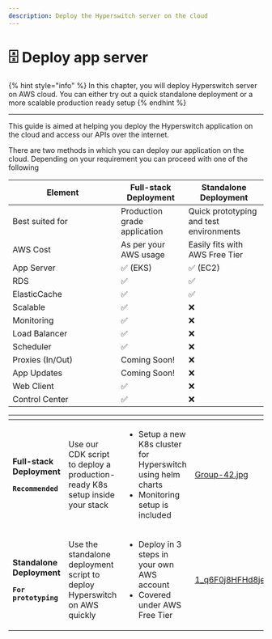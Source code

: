 ```yaml
---
description: Deploy the Hyperswitch server on the cloud
---
```


# 🗄 Deploy app server

{% hint style="info" %}
In this chapter, you will deploy Hyperswitch server on AWS cloud. You can either try out a quick standalone deployment or a more scalable production ready setup
{% endhint %}

***

This guide is aimed at helping you deploy the Hyperswitch application on the cloud and access our APIs over the internet.

There are two methods in which you can deploy our application on the cloud. Depending on your requirement you can proceed with one of the following

<table><thead><tr><th width="198.33333333333331">Element</th><th>Full-stack Deployment</th><th>Standalone Deployment</th></tr></thead><tbody><tr><td>Best suited for</td><td>Production grade application</td><td>Quick prototyping and test environments</td></tr><tr><td>AWS Cost </td><td>As per your AWS usage</td><td>Easily fits with AWS Free Tier</td></tr><tr><td>App Server</td><td><span data-gb-custom-inline data-tag="emoji" data-code="2705">✅</span> (EKS)</td><td><span data-gb-custom-inline data-tag="emoji" data-code="2705">✅</span> (EC2)</td></tr><tr><td>RDS</td><td><span data-gb-custom-inline data-tag="emoji" data-code="2705">✅</span></td><td><span data-gb-custom-inline data-tag="emoji" data-code="2705">✅</span></td></tr><tr><td>ElasticCache</td><td><span data-gb-custom-inline data-tag="emoji" data-code="2705">✅</span></td><td><span data-gb-custom-inline data-tag="emoji" data-code="2705">✅</span></td></tr><tr><td>Scalable</td><td><span data-gb-custom-inline data-tag="emoji" data-code="2705">✅</span></td><td><span data-gb-custom-inline data-tag="emoji" data-code="274c">❌</span></td></tr><tr><td>Monitoring</td><td><span data-gb-custom-inline data-tag="emoji" data-code="2705">✅</span></td><td><span data-gb-custom-inline data-tag="emoji" data-code="274c">❌</span></td></tr><tr><td>Load Balancer</td><td><span data-gb-custom-inline data-tag="emoji" data-code="2705">✅</span></td><td><span data-gb-custom-inline data-tag="emoji" data-code="274c">❌</span></td></tr><tr><td>Scheduler</td><td><span data-gb-custom-inline data-tag="emoji" data-code="2705">✅</span></td><td><span data-gb-custom-inline data-tag="emoji" data-code="274c">❌</span></td></tr><tr><td>Proxies (In/Out)</td><td>Coming Soon!</td><td><span data-gb-custom-inline data-tag="emoji" data-code="274c">❌</span></td></tr><tr><td>App Updates</td><td>Coming Soon!</td><td><span data-gb-custom-inline data-tag="emoji" data-code="274c">❌</span></td></tr><tr><td>Web Client</td><td><span data-gb-custom-inline data-tag="emoji" data-code="2705">✅</span></td><td><span data-gb-custom-inline data-tag="emoji" data-code="274c">❌</span></td></tr><tr><td>Control Center</td><td><span data-gb-custom-inline data-tag="emoji" data-code="2705">✅</span></td><td><span data-gb-custom-inline data-tag="emoji" data-code="274c">❌</span></td></tr></tbody></table>





<table data-card-size="large" data-view="cards" data-full-width="false"><thead><tr><th></th><th></th><th></th><th data-hidden data-card-cover data-type="files"></th><th data-hidden data-card-target data-type="content-ref"></th></tr></thead><tbody><tr><td><p><strong>Full-stack Deployment</strong></p><p><strong><code>Recommended</code></strong> </p></td><td><p></p><p>Use our CDK script to deploy a production-ready K8s setup inside your stack</p></td><td><ul><li>Setup a new K8s cluster for Hyperswitch using helm charts</li><li>Monitoring setup is included</li></ul></td><td><a href="../../.gitbook/assets/Group-42.jpg">Group-42.jpg</a></td><td><a href="production-ready-deployment.md">production-ready-deployment.md</a></td></tr><tr><td><p><strong>Standalone Deployment</strong> </p><p><strong><code>For prototyping</code></strong></p></td><td><p></p><p>Use the standalone deployment script to deploy Hyperswitch on AWS quickly</p></td><td><ul><li>Deploy in 3 steps in your own AWS account</li><li>Covered under AWS Free Tier</li></ul></td><td><a href="../../.gitbook/assets/1_q6F0j8HFHd8jeYXyQBqrCQ.jpg">1_q6F0j8HFHd8jeYXyQBqrCQ.jpg</a></td><td><a href="standalone-deployment-for-prototyping.md">standalone-deployment-for-prototyping.md</a></td></tr></tbody></table>

